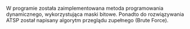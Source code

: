 W programie została zaimplementowana metoda programowania dynamicznego, wykorzystująca maski bitowe. Ponadto do rozwiązywania ATSP został napisany algorytm przeglądu zupełnego (Brute Force).
